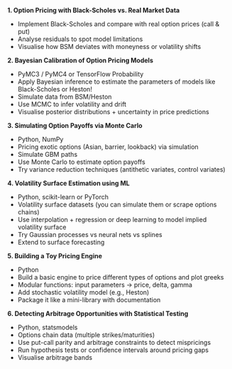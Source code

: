 **1. Option Pricing with Black-Scholes vs. Real Market Data**
- Implement Black-Scholes and compare with real option prices (call & put)
- Analyse residuals to spot model limitations
- Visualise how BSM deviates with moneyness or volatility shifts

**2. Bayesian Calibration of Option Pricing Models**
- PyMC3 / PyMC4 or TensorFlow Probability
- Apply Bayesian inference to estimate the parameters of models like Black-Scholes or Heston!
- Simulate data from BSM/Heston
- Use MCMC to infer volatility and drift
- Visualise posterior distributions + uncertainty in price predictions

**3. Simulating Option Payoffs via Monte Carlo**
- Python, NumPy
- Pricing exotic options (Asian, barrier, lookback) via simulation
- Simulate GBM paths
- Use Monte Carlo to estimate option payoffs
- Try variance reduction techniques (antithetic variates, control variates)

**4. Volatility Surface Estimation using ML**
- Python, scikit-learn or PyTorch
- Volatility surface datasets (you can simulate them or scrape options chains)
- Use interpolation + regression or deep learning to model implied volatility surface
- Try Gaussian processes vs neural nets vs splines
- Extend to surface forecasting

**5. Building a Toy Pricing Engine**
- Python
- Build a basic engine to price different types of options and plot greeks
- Modular functions: input parameters → price, delta, gamma
- Add stochastic volatility model (e.g., Heston)
- Package it like a mini-library with documentation

**6. Detecting Arbitrage Opportunities with Statistical Testing**
- Python, statsmodels
- Options chain data (multiple strikes/maturities)
- Use put-call parity and arbitrage constraints to detect mispricings
- Run hypothesis tests or confidence intervals around pricing gaps
- Visualise arbitrage bands

